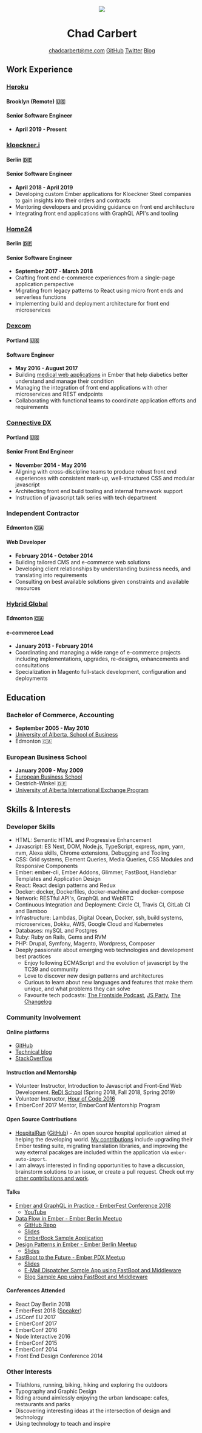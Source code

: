 [//]: # "sorry for the small bit of non-markdown html 😐, it makes things a tad prettier"
<p align="center">
  <img src="https://www.gravatar.com/avatar/812d335fd352057dde17e507064c71f3.jpg?s=250">
</p>
<h1 align="center">Chad Carbert</h1>
<p align="center">
  <a href="chadcarbert@me.com">chadcarbert@me.com</a>
  <a href="https://github.com/chadian">GitHub</a>
  <a href="https://twitter.com/chadian">Twitter</a>
  <a href="http://sticksnglue.com">Blog</a>
</p>

## Work Experience
### [Heroku](https://www.heroku.com)
#### Brooklyn (Remote) 🇺🇸
#### Senior Software Engineer
* **April 2019 - Present**

### [kloeckner.i](https://www.kloeckner-i.com/en)
#### Berlin 🇩🇪
#### Senior Software Engineer
* **April 2018 - April 2019**
* Developing custom Ember applications for Kloeckner Steel companies to gain insights into their orders and contracts
* Mentoring developers and providing guidance on front end architecture
* Integrating front end applications with GraphQL API's and tooling

### [Home24](https://home24.de)
#### Berlin 🇩🇪
#### Senior Software Engineer
* **September 2017 - March 2018**
* Crafting front end e-commerce experiences from a single-page application perspective
* Migrating from legacy patterns to React using micro front ends and serverless functions
* Implementing build and deployment architecture for front end microservices

### [Dexcom](https://dexcom.com)
#### Portland 🇺🇸
#### Software Engineer
* **May 2016 - August 2017**
* Building [medical web applications](https://www.dexcom.com/clarity) in Ember that help diabetics better understand and manage their condition
* Managing the integration of front end applications with other microservices and REST endpoints
* Collaborating with functional teams to coordinate application efforts and requirements

### [Connective DX](https://connectivedx.com)
#### Portland 🇺🇸
#### Senior Front End Engineer
* **November 2014 - May 2016**
* Aligning with cross-discipline teams to produce robust front end experiences with consistent mark-up, well-structured CSS and modular javascript
* Architecting front end build tooling and internal framework support
* Instruction of javascript talk series with tech department

### Independent Contractor
#### Edmonton 🇨🇦
#### Web Developer
* **February 2014 - October 2014**
* Building tailored CMS and e-commerce web solutions
* Developing client relationships by understanding business needs, and translating into requirements
* Consulting on best available solutions given constraints and available resources

### [Hybrid Global](https://hybridglobalinc.com)
#### Edmonton 🇨🇦
#### e-commerce Lead
* **January 2013 - February 2014**
* Coordinating and managing a wide range of e-commerce projects including implementations, upgrades, re-designs, enhancements and consultations
* Specialization in Magento full-stack development, configuration and deployments

## Education
### Bachelor of Commerce, Accounting
* **September 2005 - May 2010**
* [University of Alberta, School of Business](https://www.ualberta.ca/business)
* Edmonton 🇨🇦

### European Business School
* **January 2009 - May 2009**
* [European Business School](https://www.ebs.edu/en)
* Oestrich-Winkel 🇩🇪
* [University of Alberta International Exchange Program](https://www.ualberta.ca/business/international/outgoing-exchange)

## Skills & Interests
### Developer Skills
* HTML: Semantic HTML and Progressive Enhancement
* Javascript: ES Next, DOM, Node.js, TypeScript, express, npm, yarn, nvm, Alexa skills, Chrome extensions, Debugging and Tooling
* CSS: Grid systems, Element Queries, Media Queries, CSS Modules and Responsive Components
* Ember: ember-cli, Ember Addons, Glimmer, FastBoot, Handlebar Templates and Application Design
* React: React design patterns and Redux
* Docker: docker, Dockerfiles, docker-machine and docker-compose
* Network: RESTful API's, GraphQL and WebRTC
* Continuous Integration and Deployment: Circle CI, Travis CI, GitLab CI and Bamboo
* Infrastructure: Lambdas, Digital Ocean, Docker, ssh, build systems, microservices, Dokku, AWS, Google Cloud and Kubernetes
* Databases: mySQL and Postgres
* Ruby: Ruby on Rails, Gems and RVM
* PHP: Drupal, Symfony, Magento, Wordpress, Composer
* Deeply passionate about emerging web technologies and development best practices
  * Enjoy following ECMAScript and the evolution of javascript by the TC39 and community
  * Love to discover new design patterns and architectures
  * Curious to learn about new languages and features that make them unique, and what problems they can solve
  * Favourite tech podcasts: [The Frontside Podcast](https://frontsidethepodcast.simplecast.fm/), [JS Party](https://changelog.com/jsparty), [The Changelog](https://changelog.com/podcast)

### Community Involvement

#### Online platforms
* [GitHub](https://github.com/chadian)
* [Technical blog](http://sticksnglue.com)
* [StackOverflow](http://stackoverflow.com/users/2482082/chad-carbert)

#### Instruction and Mentorship
* Volunteer Instructor, Introduction to Javascript and Front-End Web Development.
 [ReDI School](https://www.redi-school.org/berlin-career-program) (Spring 2018, Fall 2018, Spring 2019)
* Volunteer Instructor, [Hour of Code 2016](https://hourofcode.com)
* EmberConf 2017 Mentor, EmberConf Mentorship Program

#### Open Source Contributions

* [HospitalRun](http://hospitalrun.io/) ([GitHub](https://github.com/HospitalRun/hospitalrun-frontend)) - An open source hospital application aimed at helping the developing world. [My contributions](https://github.com/HospitalRun/hospitalrun-frontend/commits?author=chadian) include upgrading their Ember testing suite, migrating translation libraries, and improving the way external pacakges are included within the application via `ember-auto-import`.
* I am always interested in finding opportunities to have a discussion, brainstorm solutions to an issue, or create a pull request. Check out my [other contributions and work](https://github.com/chadian).

#### Talks
* [Ember and GraphQL in Practice - EmberFest Conference 2018](https://emberfest.eu/schedule/#rocky-neurock)
  * [YouTube](https://www.youtube.com/watch?v=kgfBexYbM68&t=3s)
* [Data Flow in Ember - Ember Berlin Meetup](https://www.meetup.com/Ember-js-Berlin/events/250775329/)
  * [GitHub Repo](https://github.com/chadian/emberbook)
  * [Slides](https://github.com/chadian/emberbook/blob/master/slides/data-flow-in-ember.pdf)
  * [EmberBook Sample Application](https://chadian.github.io/emberbook/)
* [Design Patterns in Ember - Ember Berlin Meetup](https://www.meetup.com/Ember-js-Berlin/events/246067073/)
  * [Slides](https://github.com/chadian/ember-js-berlin-design-patterns)
* [FastBoot to the Future - Ember PDX Meetup](https://www.meetup.com/Ember-PDX/events/236506211/)
  * [Slides](https://github.com/chadian/fttf)
  * [E-Mail Dispatcher Sample App using FastBoot and Middleware](https://github.com/chadian/fttf-email-example)
  * [Blog Sample App using FastBoot and Middleware](https://github.com/chadian/fttf-dear-diary)

#### Conferences Attended
* React Day Berlin 2018
* EmberFest 2018 ([Speaker](https://www.youtube.com/watch?v=kgfBexYbM68&t=3s))
* JSConf EU 2017
* EmberConf 2017
* EmberConf 2016
* Node Interactive 2016
* EmberConf 2015
* EmberConf 2014
* Front End Design Conference 2014

### Other Interests
* Triathlons, running, biking, hiking and exploring the outdoors
* Typography and Graphic Design
* Riding around aimlessly enjoying the urban landscape: cafes, restaurants and parks
* Discovering interesting ideas at the intersection of design and technology
* Using technology to teach and inspire
